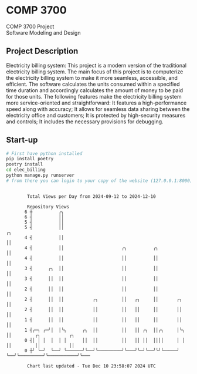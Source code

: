# COMP 3700
COMP 3700 Project  
Software Modeling and Design
## Project Description
Electricity billing system: This project is a modern version of the traditional electricity billing system. The main focus of this project is to computerize the electricity billing system to make it more seamless, accessible, and efficient. The software calculates the units consumed within a specified time duration and accordingly calculates the amount of money to be paid for those units. The following features make the electricity billing system more service-oriented and straightforward: It features a high-performance speed along with accuracy; It allows for seamless data sharing between the electricity office and customers; It is protected by high-security measures and controls; It includes the necessary provisions for debugging.

## Start-up
```bash
# First have python installed
pip install poetry
poetry install
cd elec_billing
python manage.py runserver
# from there you can login to your copy of the website (127.0.0.1:8000), default creds are admin/admin
```

```

        Total Views per Day from 2024-09-12 to 2024-12-10

        Repository Views
       6 ┼          ╭╮
       6 ┤          ││
       5 ┤          ││
       5 ┤          ││                                                ╭╮
       4 ┤          ││                                                ││
       4 ┤          ││                      ╭╮          ╭╮            ││
       4 ┤          ││                      ││          ││            ││
       3 ┤      ╭╮  ││                      ││          ││            ││
       3 ┤      ││  ││                      ││          ││            ││
       2 ┤      ││  ││                      ││          ││            ││
       2 ┤      ││  ││           ╭╮         ││   ╭╮     ││       ╭╮   ││
       2 ┤      ││  ││           ││         ││   ││     ││       ││   ││
       1 ┤      ││  ││           ││         ││   ││     ││       ││   ││
       1 ┤╭─╮ ╭─╯│  │╰╮      ╭╮  ││         ││   ││ ╭╮  ││╭╮     │╰╮  ││         ╭╮           ╭╮
       0 ┤│ │ │  │  │ │      ││  ││         ││   ││ ││  ││││     │ │  ││         ││           ││
       0 ┼╯ ╰─╯  ╰──╯ ╰──────╯╰──╯╰─────────╯╰───╯╰─╯╰──╯╰╯╰─────╯ ╰──╯╰─────────╯╰───────────╯╰───

        Chart last updated - Tue Dec 10 23:58:07 2024 UTC
        
```
